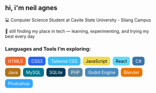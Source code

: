 <h2 align="left">hi, i'm neil agnes</h2>
<p>💻 Computer Science Student at Cavite State University - Silang Campus</p>
<p>🌱 still finding my place in tech — learning, experimenting, and trying my best every day</p>

<h3 align="left">Languages and Tools I’m exploring:</h3>
<div align="left" style="display: flex; flex-wrap: wrap; gap: 8px;">

  <span style="background:#f16529; color:white; padding:6px 10px; border-radius:8px; font-size:14px;">
    HTML5
  </span>

  <span style="background:#2965f1; color:white; padding:6px 10px; border-radius:8px; font-size:14px;">
    CSS3
  </span>

  <span style="background:#38bdf8; color:white; padding:6px 10px; border-radius:8px; font-size:14px;">
    Tailwind CSS
  </span>

  <span style="background:#f0db4f; color:black; padding:6px 10px; border-radius:8px; font-size:14px;">
    JavaScript
  </span>

  <span style="background:#61dafb; color:black; padding:6px 10px; border-radius:8px; font-size:14px;">
    React
  </span>

  <span style="background:#3776ab; color:white; padding:6px 10px; border-radius:8px; font-size:14px;">
    C#
  </span>

  <span style="background:#b07219; color:white; padding:6px 10px; border-radius:8px; font-size:14px;">
    Java
  </span>

  <span style="background:#00758f; color:white; padding:6px 10px; border-radius:8px; font-size:14px;">
    MySQL
  </span>

  <span style="background:#003b57; color:white; padding:6px 10px; border-radius:8px; font-size:14px;">
    SQLite
  </span>

  <span style="background:#5586a4; color:white; padding:6px 10px; border-radius:8px; font-size:14px;">
    PHP
  </span>

  <span style="background:#478cbf; color:white; padding:6px 10px; border-radius:8px; font-size:14px;">
    Godot Engine
  </span>

  <span style="background:#ea7600; color:white; padding:6px 10px; border-radius:8px; font-size:14px;">
    Blender
  </span>

  <span style="background:#31a8ff; color:white; padding:6px 10px; border-radius:8px; font-size:14px;">
    Photoshop
  </span>

</div>
